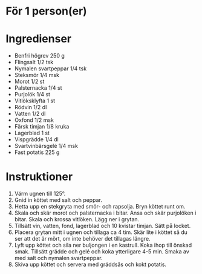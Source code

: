 # För 1 person(er)
# Ingredienser
- Benfri högrev 250 g
- Flingsalt 1/2 tsk
- Nymalen svartpeppar 1/4 tsk
- Steksmör 1/4 msk
- Morot 1/2 st
- Palsternacka 1/4 st
- Purjolök 1/4 st
- Vitlöksklyfta 1 st
- Rödvin 1/2 dl
- Vatten 1/2 dl
- Oxfond 1/2 msk
- Färsk timjan 1/8 kruka
- Lagerblad 1 st
- Vispgrädde 1/4 dl
- Svartvinbärsgelé 1/4 msk
- Fast potatis 225 g
# Instruktioner
1. Värm ugnen till 125°.
2. Gnid in köttet med salt och peppar.
3. Hetta upp en stekgryta med smör- och rapsolja. Bryn köttet runt om.
4. Skala och skär morot och palsternacka i bitar. Ansa och skär purjolöken i bitar. Skala och krossa vitlöken. Lägg ner i grytan.
5. Tillsätt vin, vatten, fond, lagerblad och 10 kvistar timjan. Sätt på locket.
6. Placera grytan mitt i ugnen och tillaga ca 4 tim. Skär lite i köttet så du ser att det är mört, om inte behöver det tillagas längre.
7. Lyft upp köttet och sila ner buljongen i en kastrull. Koka ihop till önskad smak. Tillsätt grädde och gelé och koka ytterligare 4-5 min. Smaka av med salt och nymalen svartpeppar.
8. Skiva upp köttet och servera med gräddsås och kokt potatis.